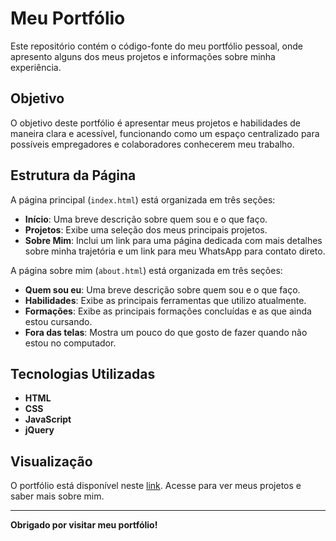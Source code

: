 # Meu Portfólio

Este repositório contém o código-fonte do meu portfólio pessoal, onde apresento alguns dos meus projetos e informações sobre minha experiência.

## Objetivo

O objetivo deste portfólio é apresentar meus projetos e habilidades de maneira clara e acessível, funcionando como um espaço centralizado para possíveis empregadores e colaboradores conhecerem meu trabalho.

## Estrutura da Página

A página principal (`index.html`) está organizada em três seções:

- **Início**: Uma breve descrição sobre quem sou e o que faço.
- **Projetos**: Exibe uma seleção dos meus principais projetos.
- **Sobre Mim**: Inclui um link para uma página dedicada com mais detalhes sobre minha trajetória e um link para meu WhatsApp para contato direto.

A página sobre mim (`about.html`) está organizada em três seções:

- **Quem sou eu**: Uma breve descrição sobre quem sou e o que faço.
- **Habilidades**: Exibe as principais ferramentas que utilizo atualmente.
- **Formações**: Exibe as principais formações concluídas e as que ainda estou cursando.
- **Fora das telas**: Mostra um pouco do que gosto de fazer quando não estou no computador.

## Tecnologias Utilizadas

- **HTML**
- **CSS**
- **JavaScript**
- **jQuery**

## Visualização

O portfólio está disponível neste [link](https://felipe-cesar-rodrigues.com.br/). Acesse para ver meus projetos e saber mais sobre mim.

---

**Obrigado por visitar meu portfólio!**